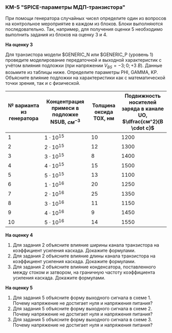 ### КМ-5 "SPICE-параметры МДП-транзистора"

При помощи генератора случайных чисел определите один из вопросов на контрольное мероприятие в каждом из блоков. Блоки выполняются последовательно. Так, например, для получения оценки 5 необходимо выполнить задания из блоков на оценку 3 и 4.

**На оценку 3**

Для транзистора модели $GENERIC_N или $GENERIC_P (уровень 1) проведите моделирование передаточной и выходной характеристик с учётом влияния подложки (при напряжении $V_{BS} = -3; 0; +3\ В$).
Данные возьмите из таблицы ниже.
Определите параметры PHI, GAMMA, KP.
Объясните влияние подложки на характеристики как с математической точки зрения, так и с физической.

| № варианта из генератора | Концентрация примеси в подложке NSUB, $см^{-3}$ | Толщина оксида TOX, нм | Подвижность носителей заряда в канале UO, $\dfrac{см^2}{В \cdot с}$ |
|-----------|----|----|----|
| 1 | $1 \cdot 10^{15}$ | 10 | 1200 |
| 2 | $2 \cdot 10^{15}$ | 12 | 1300 |
| 3 | $3 \cdot 10^{15}$ | 8  | 1400 |
| 4 | $4 \cdot 10^{15}$ | 15 | 1500 |
| 5 | $5 \cdot 10^{15}$ | 13 | 1100 |
| 6 | $1 \cdot 10^{16}$ | 20 | 1250 |
| 7 | $2 \cdot 10^{16}$ | 25 | 1350 |
| 8 | $3 \cdot 10^{16}$ | 11 | 1150 |
| 9 | $4 \cdot 10^{16}$ | 9  | 1450 |
|10 | $5 \cdot 10^{16}$ | 14 | 1550 |

**На оценку 4**

1. Для задания 2 объясните влияние ширины канала транзистора на коэффициент усиления каскада. Докажите формулами.
2. Для задания 2 объясните влияние длины канала транзистора на коэффициент усиления каскада. Докажите формулами.
3. Для задания 2 объясните влияние конденсатора, поставленного между стоком и затвором, на граничную частоту коэффициента усиления каскада. Докажите формулами.

**На оценку 5**

1. Для задания 5 объясните форму выходного сигнала в схеме 1. Почему напряжение не достигает нуля и напряжения питания?
2. Для задания 5 объясните форму выходного сигнала в схеме 2. Почему напряжение не достигает нуля и напряжения питания?
3. Для задания 5 объясните форму выходного сигнала в схеме 3. Почему напряжение не достигает нуля и напряжения питания?
